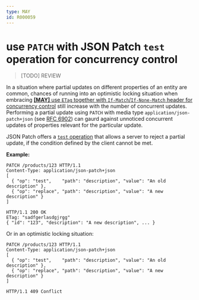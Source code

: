 ```yaml
---
type: MAY
id: R000059
---
```


# use `PATCH` with JSON Patch `test` operation for concurrency control

> [TODO] REVIEW

In a situation where partial updates on different properties of an entity are common, chances of running into an optimistic locking situation when embracing [**[MAY]** use `ETag` together with `If-Match`/`If-None-Match` header for concurrency control](5030_may-use-etag-together-with-if-match-if-none-match-header-for-concurrrency-control.md) still increase with the number of concurrent updates. Performing a partial update using `PATCH` with media type `application/json-patch+json` (see [RFC 6902](https://tools.ietf.org/html/rfc6902)) can gaurd against unnoticed concurrent updates of properties relevant for the particular update.

JSON Patch offers a [`test` operation](https://tools.ietf.org/html/rfc6902#section-4.6) that allows a server to reject a partial update, if the condition defined by the client cannot be met.

**Example:**

```http
PATCH /products/123 HTTP/1.1
Content-Type: application/json-patch+json
[
  { "op": "test",    "path": "description", "value": "An old description" },
  { "op": "replace", "path": "description", "value": "A new description" }
]

HTTP/1.1 200 OK
ETag: "sadfgerlasdgjrgg"
{ "id": "123", "description": "A new description", ... }
```

Or in an optimistic locking situation:

```http
PATCH /products/123 HTTP/1.1
Content-Type: application/json-patch+json
[
  { "op": "test",    "path": "description", "value": "An old description" },
  { "op": "replace", "path": "description", "value": "A new description" }
]

HTTP/1.1 409 Conflict
```
